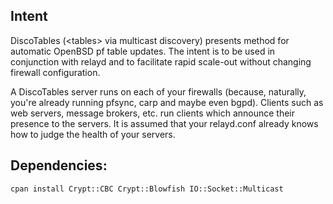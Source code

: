 Intent
------

DiscoTables (&lt;tables&gt; via multicast discovery) presents method for automatic OpenBSD pf table updates. The intent is to be used in conjunction with relayd and to facilitate rapid scale-out without changing firewall configuration.

A DiscoTables server runs on each of your firewalls (because, naturally, you're already running pfsync, carp and maybe even bgpd). Clients such as web servers, message brokers, etc. run clients which announce their presence to the servers. It is assumed that your relayd.conf already knows how to judge the health of your servers. 

Dependencies:
------------

`cpan install Crypt::CBC Crypt::Blowfish IO::Socket::Multicast`



